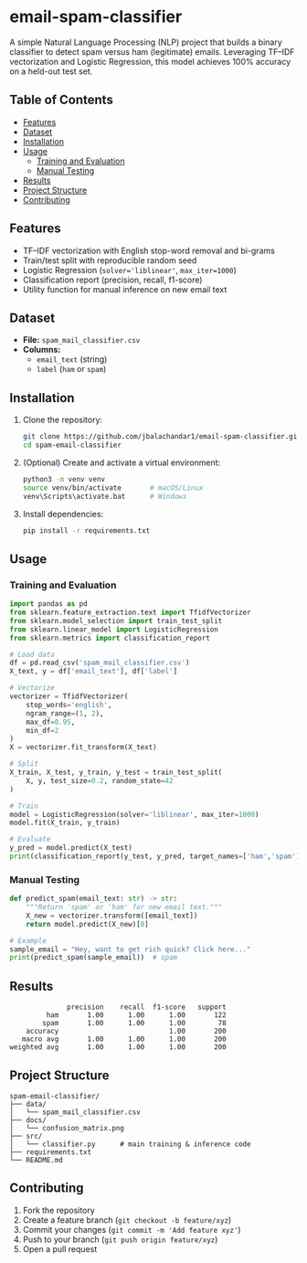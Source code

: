 # email-spam-classifier

A simple Natural Language Processing (NLP) project that builds a binary classifier to detect spam versus ham (legitimate) emails. Leveraging TF–IDF vectorization and Logistic Regression, this model achieves 100% accuracy on a held-out test set.

## Table of Contents

- [Features](#features)  
- [Dataset](#dataset)  
- [Installation](#installation)  
- [Usage](#usage)  
  - [Training and Evaluation](#training-and-evaluation)  
  - [Manual Testing](#manual-testing)  
- [Results](#results)  
- [Project Structure](#project-structure)  
- [Contributing](#contributing)  


## Features

- TF–IDF vectorization with English stop-word removal and bi-grams  
- Train/test split with reproducible random seed  
- Logistic Regression (`solver='liblinear'`, `max_iter=1000`)  
- Classification report (precision, recall, f1-score)  
- Utility function for manual inference on new email text  

## Dataset

- **File:** `spam_mail_classifier.csv`  
- **Columns:**  
  - `email_text` (string)  
  - `label` (`ham` or `spam`)  


## Installation

1. Clone the repository:  
   ```bash
   git clone https://github.com/jbalachandar1/email-spam-classifier.git
   cd spam-email-classifier


2. (Optional) Create and activate a virtual environment:

   ```bash
   python3 -m venv venv
   source venv/bin/activate       # macOS/Linux
   venv\Scripts\activate.bat      # Windows
   ```
3. Install dependencies:

   ```bash
   pip install -r requirements.txt
   ```

## Usage

### Training and Evaluation

```python
import pandas as pd
from sklearn.feature_extraction.text import TfidfVectorizer
from sklearn.model_selection import train_test_split
from sklearn.linear_model import LogisticRegression
from sklearn.metrics import classification_report

# Load data
df = pd.read_csv('spam_mail_classifier.csv')
X_text, y = df['email_text'], df['label']

# Vectorize
vectorizer = TfidfVectorizer(
    stop_words='english',
    ngram_range=(1, 2),
    max_df=0.95,
    min_df=2
)
X = vectorizer.fit_transform(X_text)

# Split
X_train, X_test, y_train, y_test = train_test_split(
    X, y, test_size=0.2, random_state=42
)

# Train
model = LogisticRegression(solver='liblinear', max_iter=1000)
model.fit(X_train, y_train)

# Evaluate
y_pred = model.predict(X_test)
print(classification_report(y_test, y_pred, target_names=['ham','spam']))
```

### Manual Testing

```python
def predict_spam(email_text: str) -> str:
    """Return 'spam' or 'ham' for new email text."""
    X_new = vectorizer.transform([email_text])
    return model.predict(X_new)[0]

# Example
sample_email = "Hey, want to get rich quick? Click here..."
print(predict_spam(sample_email))  # spam
```

## Results

```text
              precision    recall  f1-score   support
         ham       1.00      1.00      1.00       122
        spam       1.00      1.00      1.00        78
    accuracy                           1.00       200
   macro avg       1.00      1.00      1.00       200
weighted avg       1.00      1.00      1.00       200
```

## Project Structure

```
spam-email-classifier/
├── data/
│   └── spam_mail_classifier.csv
├── docs/
│   └── confusion_matrix.png
├── src/
│   └── classifier.py      # main training & inference code
├── requirements.txt
└── README.md
```

## Contributing

1. Fork the repository
2. Create a feature branch (`git checkout -b feature/xyz`)
3. Commit your changes (`git commit -m 'Add feature xyz'`)
4. Push to your branch (`git push origin feature/xyz`)
5. Open a pull request

```
```
